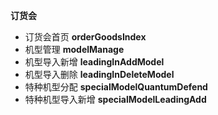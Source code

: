 **订货会**

- 订货会首页 **orderGoodsIndex**
- 机型管理 **modelManage**
- 机型导入新增 **leadingInAddModel**
- 机型导入删除 **leadingInDeleteModel**
- 特种机型分配 **specialModelQuantumDefend**
- 特种机型导入新增 **specialModelLeadingAdd**